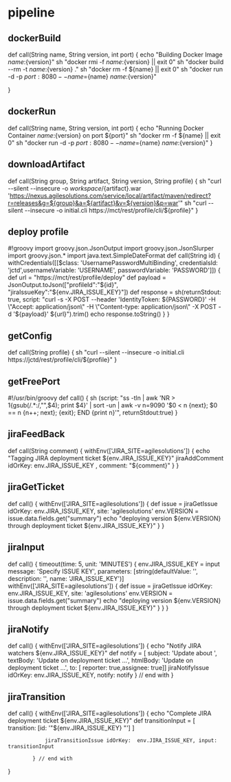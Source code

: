 # pipeline
## dockerBuild
def call(String name, String version, int port) {
    echo "Building Docker Image ${name}:${version}"
    sh "docker rmi -f ${name}:${version}  || exit 0"
    sh "docker build --rm -t ${name}:${version} ."
    sh "docker rm -f ${name} || exit 0"
    sh "docker run -d  -p ${port}:8080 --name=${name} ${name}:${version}"

}
## dockerRun
def call(String name, String version, int port) {
    echo "Running Docker Container ${name}:${version} on port ${port}"
    sh "docker rm -f ${name} || exit 0"
    sh "docker run -d -p ${port}:8080 --name=${name} ${name}:${version}"
}
## downloadArtifact
def call(String group, String artifact, String version, String profile) {
	sh "curl --silent --insecure -o $workspace/${artifact}.war 'https://nexus.agilesolutions.com/service/local/artifact/maven/redirect?r=releases&g=${group}&a=${artifact}&v=${version}&p=war'"
	sh "curl --silent --insecure -o initial.cli https://mct/rest/profile/cli/${profile}"
}
## deploy profile
#!groovy
import groovy.json.JsonOutput
import groovy.json.JsonSlurper
import groovy.json.*
import java.text.SimpleDateFormat
def call(String id) {
	withCredentials([[$class: 'UsernamePasswordMultiBinding', credentialsId: 'jctd',usernameVariable: 'USERNAME', passwordVariable: 'PASSWORD']]) {
	    def url = "https://mct/rest/profile/deploy"
		def payload = JsonOutput.toJson(["profileId":"${id}", "jiraIssueKey":"${env.JIRA_ISSUE_KEY}"])
		def response = sh(returnStdout: true, script: "curl -s -X POST --header 'IdentityToken: ${PASSWORD}' -H \"Accept: application/json\" -H \"Content-type: application/json\" -X POST -d '${payload}' ${url}").trim()
		echo response.toString()
	}
}
## getConfig
def call(String profile) {
	sh "curl --silent --insecure -o initial.cli https://jctd/rest/profile/cli/${profile}"
}
## getFreePort
#!/usr/bin/groovy
def call() {
    sh (script: "ss -tln | awk 'NR > 1{gsub(/.*:/,\"\",\$4); print \$4}' | sort -un | awk -v n=9090 '\$0 < n {next}; \$0 == n {n++; next}; {exit}; END {print n}'", returnStdout:true)
}
## jiraFeedBack
def call(String comment) {
   withEnv(['JIRA_SITE=agilesolutions']) {
        		echo "Tagging JIRA deployment ticket ${env.JIRA_ISSUE_KEY}"
            	jiraAddComment idOrKey: env.JIRA_ISSUE_KEY , comment: "${comment}"
        	}
}
## jiraGetTicket
def call() {
             withEnv(['JIRA_SITE=agilesolutions']) {
	             def issue = jiraGetIssue idOrKey: env.JIRA_ISSUE_KEY, site: 'agilesolutions'
			     env.VERSION = issue.data.fields.get("summary")
			     echo "deploying version ${env.VERSION} through deployment ticket ${env.JIRA_ISSUE_KEY}"
			 }
}
## jiraInput
def call() {
   timeout(time: 5, unit: 'MINUTES') {
             env.JIRA_ISSUE_KEY = input message: 'Specify ISSUE KEY', parameters: [string(defaultValue: '', description: '', name: 'JIRA_ISSUE_KEY')]
             withEnv(['JIRA_SITE=agilesolutions']) {
	             def issue = jiraGetIssue idOrKey: env.JIRA_ISSUE_KEY, site: 'agilesolutions'
			     env.VERSION = issue.data.fields.get("summary")
			     echo "deploying version ${env.VERSION} through deployment ticket ${env.JIRA_ISSUE_KEY}"
			 }
    }
}
## jiraNotify
def call() {
        	withEnv(['JIRA_SITE=agilesolutions']) {
        		echo "Notify JIRA watchers ${env.JIRA_ISSUE_KEY}"
				def notify = [ subject: 'Update about ',
                    textBody: 'Update on deployment ticket ...',
                   	htmlBody: 'Update on deployment ticket ...',
                   	to: [ reporter: true,assignee: true]]
    			jiraNotifyIssue idOrKey: env.JIRA_ISSUE_KEY, notify: notify
            } // end with
}
## jiraTransition
def call() {
        	withEnv(['JIRA_SITE=agilesolutions']) {
        			echo "Complete JIRA deployment ticket ${env.JIRA_ISSUE_KEY}"
        			def transitionInput =
						[
        						transition: [id: '"${env.JIRA_ISSUE_KEY}
"']
    					]

				jiraTransitionIssue idOrKey:  env.JIRA_ISSUE_KEY, input: transitionInput

            } // end with
}
